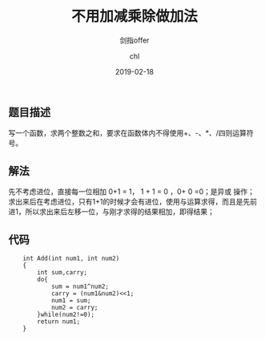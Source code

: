﻿---
layout:     post
title:      "不用加减乘除做加法"
subtitle:   "剑指offer"
date:       2019-02-18
author:     "chl"
header-img: "/img/jzoffer.jpg"
tags:
    - 剑指offer
    - 算法
    - 数据结构
--- 

## 题目描述
写一个函数，求两个整数之和，要求在函数体内不得使用+、-、*、/四则运算符号。

## 解法
先不考虑进位，直接每一位相加 0+1 = 1， 1 + 1 = 0 ，0+ 0 =0；是异或 操作；求出来后在考虑进位，只有1+1的时候才会有进位，使用与运算求得，而且是先前进1，所以求出来后左移一位，与刚才求得的结果相加，即得结果；

## 代码
```
    int Add(int num1, int num2)
    {
        int sum,carry;
        do{
            sum = num1^num2;
            carry = (num1&num2)<<1;
            num1 = sum;
            num2 = carry;
        }while(num2!=0);
        return num1;
    }
```
